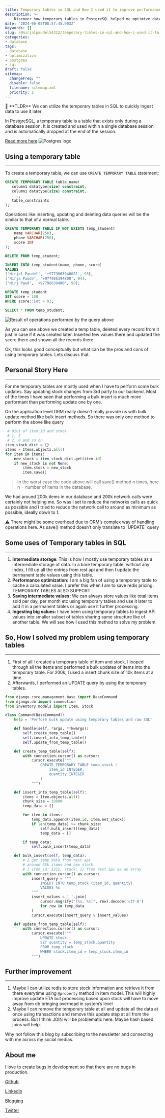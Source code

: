 ```yaml
---
title: Temporary tables in SQL and How I used it to improve performance
description: >-
    Discover how temporary tables in PostgreSQL helped me optimize data management in my Django application. Learn how these ephemeral structures provide a temporary workspace for quick data manipulations, streamlining bulk updates on large datasets. Say goodbye to bottlenecks and slow processing times with this efficient solution.
date: '2024-06-05T08:57:45.903Z'
keywords: []
slug: /@nirjalpaudel54312/temporary-tables-in-sql-and-how-i-used-it-to-imporve-performance
categories:
- database
tags:
- database
- optimization
- postgres
- sql
draft: false
sitemap:
  changeFreq: ""
  disable: false
  filename: sitemap.xml
  priority: 1
---
```


<aside>
📌 **TLDR** We can utilize the temporary tables in SQL to quickly ingest data to use it later
</aside>

In PostgreSQL, a temporary table is a table that exists only during a database session. It is created and used within a single database session and is automatically dropped at the end of the session.

[Read more here](https://www.postgresqltutorial.com/postgresql-tutorial/postgresql-temporary-table/#:~:text=Intermediate%20storage%3A%20Temporary%20tables%20can,for%20storing%20the%20partial%20results)
![Postgres logo ](img/pg.webp)
## Using a temporary table

---


To create a temporary table, we can use `CREATE TEMPORARY TABLE` statement:

```sql
CREATE TEMPORARY TABLE table_name(
   column1 datatype(size) constraint,
   column1 datatype(size) constraint,
   ...,
   table_constraints
);
```

Operations like inserting, updating and deleting data queries will be the similar to that of a normal table.

```sql
CREATE TEMPORARY TABLE IF NOT EXISTS temp_student(
	name VARCHAR(250),
	phone VARCHAR(250),
	score INT
);

DELETE FROM temp_student;

INSERT INTO temp_student(name, phone, score)
VALUES
('Nirjal Paudel', '+9779863948081', 93),
('Nirja Paude', '+977986394808', 94),
('Nirj Paud', '+97798639480', 90);

UPDATE temp_student
SET score = 100
WHERE score::int > 93;

SELECT * FROM temp_student;
```

![Result of operations performed by the query above](img/Untitled.webp)

As you can see above we created a temp table, deleted every record from it just in case if it was created later. Inserted few values there and updated the score there and shown all the records there.

Ok, this looks good conceptually but what can be the pros and cons of using temporary tables. Lets discuss that.

## Personal Story Here

---

For me temporary tables are mostly used when I have to perform some bulk updates. Say updating stock changes from 3rd party to our backend. Most of the times I have seen that performing a bulk insert is much more performant than performing update one by one.

On the application level ORM really doesn’t  really provide us with bulk update method like bulk insert methods. So there was only one method to  perform the above like query

```python
 # dict of item_id and stock
 # 1, 2
 # 2, 0 and so on
item_stock_dict = {}
items = Items.objects.all()
for item in items:
	new_stock = item_stock_dict.get(item.id)
	if new_stock is not None:
		item.stock = new_stock
		item.save()
```

> In the worst case the code above will call save() method n times, here n = number of items in the database.
>

We had around 200k items in our database and 200k  network calls were certainly not helping me. So was I set to reduce the networks calls as quick as possible and I tried to reduce the network call to around as minimum as possible, ideally down to 1.

<aside>
⚠️ There might be some overhead due to ORM’s complex way of handling operations here. As save() method doesn’t only translate to `UPDATE` query

</aside>

## Some uses of Temporary tables in SQL

---

1. **Intermediate storage**: This is how I mostly use temporary tables as a intermediate storage of data. In a bare temporary table, without any index, I fill up all the entries from rest api and then I update the permanent table values using this table.
2. **Performance optimization:** I am a big fan of using a temporary table to cache a calculated value. I prefer this when I am to save redis pricing. TEMPORARY TABLES ALSO SUPPORT
3. **Saving intermediate values:** We can always store values like total items sold per day, per month etc using temporary tables and use it later to add it in a permanent tables or again use it further processing.
4. **Ingesting big values:** I have been using temporary tables to ingest API values into smaller subset of tables sharing same structure like of another table. We will see how I used this method to solve my problem.

## So, How I solved my problem using temporary tables

---

1. First of all I created a temporary table of item and stock. I looped through all the items and performed a bulk updates of items into the temporary table. For 200k, I used a insert chunk size of 10k items at a time.
2. Afterwards, I performed an UPDATE query by using the temporary tables.

```python
from django.core.management.base import BaseCommand
from django.db import connection
from inventory.models import Item, Stock

class Command(BaseCommand):
    help = 'Perform bulk update using temporary tables and raw SQL'

    def handle(self, *args, **kwargs):
        self.create_temp_table()
        self.insert_into_temp_table()
        self.update_from_temp_table()

    def create_temp_table(self):
        with connection.cursor() as cursor:
            cursor.execute("""
                CREATE TEMPORARY TABLE temp_stock (
                    item_id INTEGER,
                    quantity INTEGER
                )
            """)

    def insert_into_temp_table(self):
        items = Item.objects.all()
        chunk_size = 10000
        temp_data = []

        for item in items:
            temp_data.append((item.id, item.net_stock))
            if len(temp_data) >= chunk_size:
                self.bulk_insert(temp_data)
                temp_data = []

        if temp_data:
            self.bulk_insert(temp_data)

    def bulk_insert(self, temp_data):
        # I get temp_data from rest api
        # around 55k items and new stock
        # { item_id: 1212, stock: 1} from rest api as an array
        with connection.cursor() as cursor:
            insert_query = """
                INSERT INTO temp_stock (item_id, quantity)
                VALUES %s
            """
            insert_values = ','.join(
                cursor.mogrify("(%s, %s)", row).decode('utf-8')
                for row in temp_data
            )
            cursor.execute(insert_query % insert_values)

    def update_from_temp_table(self):
        with connection.cursor() as cursor:
            cursor.execute("""
                UPDATE stock
                SET quantity = temp_stock.quantity
                FROM temp_stock
                WHERE stock.item_id = temp_stock.item_id
            """)
```

## Further improvement

---

1. Maybe I can utilize redis to store stock information and retrieve it from there everytime using `@property` method in Item model. This will highly improve update ETA but processing based upon stock will have to move away from db bringing overhead in system’s level
2. Maybe I can remove the temporary table at all and update all the data at once using transactions and remove this update step at all from the process. But I think JOIN will be problematic here. Maybe hash based joins will help.

Why not follow this blog by subscribing to the newsletter and connecting with me across my social medias.

## About me

I love to create bugs in development so that there are no bugs in production.

[Github](https://github.com/n1rjal)

[Linkedin](https://www.linkedin.com/in/nirjalpaudel)

[Blogging](https://n1cs.tech)

[Twitter](https://twitter.com/n1rjal)
